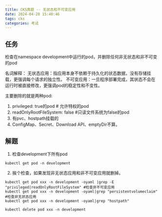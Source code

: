 ```yaml
---
title: CKS真题 -- 无状态和不可变应用
date: 2024-04-28 15:40:46
tags: cks
categories: 考试
---
```


## 任务
检查在namespace development中运行的pod，并删除任何非无状态和非不可变的pod

名词解释：
无状态应用：指应用本身不依赖于持久化的状态数据，没有存储挂载，更强调每个请求的独立性。
不可变应用：一旦程序部署完成，其状态不会在运行时被直接修改，更强调pod的稳定性和不变性。

主要删除的就是两种pod:
1. privileged: true的pod # 允许特权的pod
2. readOnlyRootFileSystem: false #只读文件系统为false的pod
3. 有pvc、hostpath挂载的
4. ConfigMap、Secret、Download API、emptyDir不算。

## 解题
1. 检查development下所有pod
```shell
kubectl get pod -n development
```

2. 挨个检查，如果发现非无状态应用和非不可变应用就删掉。
```shell
kubectl get pod xxx -n development -oyaml |grep -E "privileged|readOnlyRootFileSystem" #检查非不可变应用
kubectl get pod xxx -n development -oyaml|grep "persistentvolumeclaim" #检查非无状态应用
kubectl get pod xxx -n development -oyaml|grep "hostpath"

kubectl delete pod xxx -n development
```


